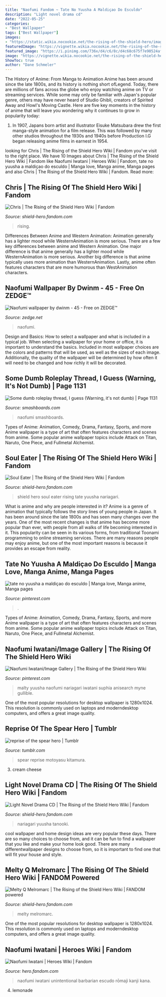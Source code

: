 ```yaml
---
title: "Naofumi Fandom ~ Tate No Yuusha A Maldiçao Do Esculdo"
description: "Light novel drama cd"
date: "2022-05-25"
categories:
- "Best Wallpaper"
tags: ["Best Wallpaper"]
images:
- "https://static.wikia.nocookie.net/the-rising-of-the-shield-hero/images/3/37/LN_Vol_14.5_JP.jpg/revision/latest?cb=20190906103138"
featuredImage: "https://vignette.wikia.nocookie.net/the-rising-of-the-shield-hero/images/3/34/Tate_no_Yuusha_11_15.jpg/revision/latest?cb=20190324143432"
featured_image: "https://i.pinimg.com/736x/d4/c6/8c/d4c68c675f7e90524af73ddebd2c55fb.jpg"
image: "https://vignette.wikia.nocookie.net/the-rising-of-the-shield-hero/images/b/ba/Melty_Anime.png/revision/latest?cb=20181111113202"
ShowToc: true
author: "Dane Schmeler"
---
```



The History of Anime: From Manga to Animation
Anime has been around since the late 1800s, and its history is nothing short ofLegend. Today, there are millions of fans across the globe who enjoy watching anime on TV or streaming services. While some may only be familiar with Japan's popular genre, others may have never heard of Studio Ghibli, creators of Spirited Away and Howl's Moving Castle. Here are five key moments in the history of anime that will leave you wondering why it continues to grow in popularity today:
1) In 1907, Japans born artist and illustrator Eisuke Matsubara drew the first manga-style animation for a film release. This was followed by many other studios throughout the 1930s and 1940s before Production I.G began releasing anime films in earnest in 1954.

	

		
looking for Chris | The Rising of the Shield Hero Wiki | Fandom you've visit to the right place. We have 10 Images about Chris | The Rising of the Shield Hero Wiki | Fandom like Naofumi Iwatani | Heroes Wiki | Fandom, tate no yuusha a maldiçao do esculdo | Manga love, Manga anime, Manga pages and also Chris | The Rising of the Shield Hero Wiki | Fandom. Read more:
		
    
## Chris | The Rising Of The Shield Hero Wiki | Fandom

<img loading=lazy src="https://vignette.wikia.nocookie.net/the-rising-of-the-shield-hero/images/c/c9/Chris_Default.png/revision/latest?cb=20180204171656" onerror="this.onerror=null;this.src='https://tse2.mm.bing.net/th?id=OIP.r6O6oEpdPhzafBGUlRFfBAHaIo&amp;pid=15.1';" alt="Chris | The Rising of the Shield Hero Wiki | Fandom">

_Source: shield-hero.fandom.com_

>rising. 

	

Differences Between Anime and Western Animation: Animation generally has a lighter mood while WesternAnimation is more serious.
There are a few key differences between anime and Western Animation. One major difference is that anime generally has a lighter mood while WesternAnimation is more serious. Another big difference is that anime typically uses more animation than WesternAnimation. Lastly, anime often features characters that are more humorous than WestAnimation characters.

    
## Naofumi Wallpaper By Dwinm - 45 - Free On ZEDGE™

<img loading=lazy src="https://fsa.zobj.net/crop.php?r=NfRE2w7eE5-zN63WANACB4Y5WSto2apYZSf0SGvVtJVcqOgoRvODaadIs48kQrkuafgqascMmJmU9rtWug3a9LNpNG_Y49R5sylwHV1iLV1k002Pq24BX5Vj7M9gVzenCoy-7cAE5DA_Tyvn" onerror="this.onerror=null;this.src='https://tse2.mm.bing.net/th?id=OIP.kbCROz5jS1frJm8lsdh13QHaQC&amp;pid=15.1';" alt="Naofumi wallpaper by dwinm - 45 - Free on ZEDGE™">

_Source: zedge.net_

>naofumi. 

	

Design and Basics: How to select a wallpaper and what is included in a typical job.
When selecting a wallpaper for your home or office, it is important to understand the basics. Included in most wallpaper choices are the colors and patterns that will be used, as well as the sizes of each image. Additionally, the quality of the wallpaper will be determined by how often it will need to be changed and how richly it will be decorated.

    
## Some Dumb Roleplay Thread, I Guess (Warning, It&#039;s Not Dumb) | Page 1131

<img loading=lazy src="https://smashboards.com/attachments/naofumi-physical-png.312823/" onerror="this.onerror=null;this.src='https://tse2.mm.bing.net/th?id=OIP.WS3yqXaA8yffhgbEbWWS8QHaEK&amp;pid=15.1';" alt="Some dumb roleplay thread, I guess (Warning, it&#039;s not dumb) | Page 1131">

_Source: smashboards.com_

>naofumi smashboards. 

	

Types of Anime: Animation, Comedy, Drama, Fantasy, Sports, and more
Anime wallpaper is a type of art that often features characters and scenes from anime. Some popular anime wallpaper topics include Attack on Titan, Naruto, One Piece, and Fullmetal Alchemist.

    
## Soul Eater | The Rising Of The Shield Hero Wiki | Fandom

<img loading=lazy src="https://vignette.wikia.nocookie.net/the-rising-of-the-shield-hero/images/3/34/Tate_no_Yuusha_11_15.jpg/revision/latest?cb=20190324143432" onerror="this.onerror=null;this.src='https://tse3.mm.bing.net/th?id=OIP.511-0HSzdwIZVkYnwNNJagHaEK&amp;pid=15.1';" alt="Soul Eater | The Rising of the Shield Hero Wiki | Fandom">

_Source: shield-hero.fandom.com_

>shield hero soul eater rising tate yuusha nariagari. 

	

What is anime and why are people interested in it?
Anime is a genre of animation that typically follows the story lines of young people in Japan. It has been around since the late 1800s and has seen many changes over the years. One of the most recent changes is that anime has become more popular than ever, with people from all walks of life becoming interested in it. This popularity can be seen in its various forms, from traditional Toonami programming to online streaming services. There are many reasons people may enjoy anime, but one of the most important reasons is because it provides an escape from reality.

    
## Tate No Yuusha A Maldiçao Do Esculdo | Manga Love, Manga Anime, Manga Pages

<img loading=lazy src="https://i.pinimg.com/736x/d4/c6/8c/d4c68c675f7e90524af73ddebd2c55fb.jpg" onerror="this.onerror=null;this.src='https://tse4.mm.bing.net/th?id=OIP.3ifKaGMd3fHrshSs85mb3wHaKw&amp;pid=15.1';" alt="tate no yuusha a maldiçao do esculdo | Manga love, Manga anime, Manga pages">

_Source: pinterest.com_

>. 

	

Types of Anime: Animation, Comedy, Drama, Fantasy, Sports, and more
Anime wallpaper is a type of art that often features characters and scenes from anime. Some popular anime wallpaper topics include Attack on Titan, Naruto, One Piece, and Fullmetal Alchemist.

    
## Naofumi Iwatani/Image Gallery | The Rising Of The Shield Hero Wiki

<img loading=lazy src="https://i.pinimg.com/originals/6e/1a/fe/6e1afee2e8fee567f48612c6c429e585.jpg" onerror="this.onerror=null;this.src='https://tse4.mm.bing.net/th?id=OIP.jGs6Bp4a56gYscLfvYmtZgHaEK&amp;pid=15.1';" alt="Naofumi Iwatani/Image Gallery | The Rising of the Shield Hero Wiki">

_Source: pinterest.com_

>malty yuusha naofumi nariagari iwatani suphia anisearch myne gullible. 

	

One of the most popular resolutions for desktop wallpaper is 1280x1024. This resolution is commonly used on laptops and moderndesktop computers, and offers a great image quality.

    
## Reprise Of The Spear Hero | Tumblr

<img loading=lazy src="https://64.media.tumblr.com/74b15d672c864090298505c88183a1e6/d24c589c66e7896d-49/s500x750/68648f76abd1939d4c53df86036b12dfbcf0554a.png" onerror="this.onerror=null;this.src='https://tse3.mm.bing.net/th?id=OIP.PG9jhH0_agJ5CyUZ2FxNPAHaJ4&amp;pid=15.1';" alt="reprise of the spear hero | Tumblr">

_Source: tumblr.com_

>spear reprise motoyasu kitamura. 

	

3. cream cheese 

    
## Light Novel Drama CD | The Rising Of The Shield Hero Wiki | Fandom

<img loading=lazy src="https://static.wikia.nocookie.net/the-rising-of-the-shield-hero/images/3/37/LN_Vol_14.5_JP.jpg/revision/latest?cb=20190906103138" onerror="this.onerror=null;this.src='https://tse2.mm.bing.net/th?id=OIP.Hz4Xo3X2Cn97v5iaV48oKAHaKr&amp;pid=15.1';" alt="Light Novel Drama CD | The Rising of the Shield Hero Wiki | Fandom">

_Source: shield-hero.fandom.com_

>nariagari yuusha tanooki. 

	

cool wallpaper and home design ideas are very popular these days. There are so many choices to choose from, and it can be fun to find a wallpaper that you like and make your home look good. There are many differentwallpaper designs to choose from, so it is important to find one that will fit your house and style.

    
## Melty Q Melromarc | The Rising Of The Shield Hero Wiki | FANDOM Powered

<img loading=lazy src="https://vignette.wikia.nocookie.net/the-rising-of-the-shield-hero/images/b/ba/Melty_Anime.png/revision/latest?cb=20181111113202" onerror="this.onerror=null;this.src='https://tse4.mm.bing.net/th?id=OIP.xyfakaSJVoK57oQzv01sywHaLH&amp;pid=15.1';" alt="Melty Q Melromarc | The Rising of the Shield Hero Wiki | FANDOM powered">

_Source: shield-hero.fandom.com_

>melty melromarc. 

	

One of the most popular resolutions for desktop wallpaper is 1280x1024. This resolution is commonly used on laptops and moderndesktop computers, and offers a great image quality.

    
## Naofumi Iwatani | Heroes Wiki | Fandom

<img loading=lazy src="https://vignette.wikia.nocookie.net/p__/images/9/93/Naofumi_Iwatani.png/revision/latest?cb=20200206041708&amp;path-prefix=protagonist" onerror="this.onerror=null;this.src='https://tse1.mm.bing.net/th?id=OIP.2aZUL82r_VnQ59jHcNIrogHaLG&amp;pid=15.1';" alt="Naofumi Iwatani | Heroes Wiki | Fandom">

_Source: hero.fandom.com_

>naofumi iwatani unintentional barbarian escudo rōmaji kanji kana. 

	

4. lemonade 

